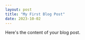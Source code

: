 ```yaml
---
layout: post
title: "My First Blog Post"
date: 2023-10-02
---
```


Here's the content of your blog post.
